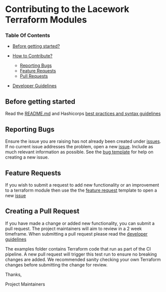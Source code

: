 # Contributing to the Lacework Terraform Modules

### Table Of Contents

* [Before getting started?](#before-getting-started)

* [How to Contribute?](#how-can-i-contribute)
    * [Reporting Bugs](#reporting-bugs)
    * [Feature Requests](#feature-requests)
    * [Pull Requests](#creating-a-pull-request)

* [Developer Guidelines](/DEVELOPER_GUIDELINES.md)


## Before getting started

Read the [README.md](README.md) and
 Hashicorps [best practices and syntax guidelines](https://www.terraform.io/docs/configuration/index.html)

## Reporting Bugs

Ensure the issue you are raising has not already been created under [issues](https://github.com/lacework/terraform-kubernetes-agent/issues).
If no current issue addresses the problem, open a new [issue](https://github.com/lacework/terraform-kubernetes-agent/issues/new).
Include as much relevant information as possible. See the [bug template](https://github.com/lacework/terraform-kubernetes-agent/blob/main/.github/ISSUE_TEMPLATE/bug_report.md) for help on creating a new issue.

## Feature Requests

If you wish to submit a request to add new functionality or an improvement to a terraform module then use the the [feature request](https://github.com/lacework/terraform-kubernetes-agent/blob/main/.github/ISSUE_TEMPLATE/feature_request.md) template to 
open a new [issue](https://github.com/lacework/terraform-kubernetes-agent/issues/new)

## Creating a Pull Request

If you have made a change or added new functionality, you can submit a pull request. The project maintainers will aim to review in a 2 week timeframe. When submitting a pull request please read the [developer guidelines](/DEVELOPER_GUIDELINES.md)

The examples folder contains Terraform code that run as part of the CI pipeline. A new pull request will trigger this test run to ensure no breaking changes are added. We recommended sanity checking your own Terraform changes before submitting the change for review.


Thanks,

Project Maintainers